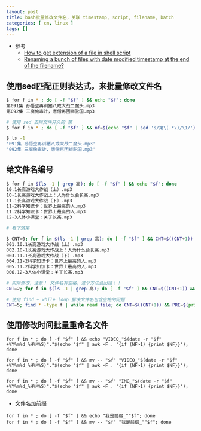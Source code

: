 ```yaml
---
layout: post
title: bash批量修改文件名，关联 timestamp, script, filename, batch
categories: [ cm, linux ]
tags: []
---
```


* 参考
	* [How to get extension of a file in shell script](https://stackoverflow.com/a/2352397)
	* [Renaming a bunch of files with date modified timestamp at the end of the filename?](https://unix.stackexchange.com/a/43551)

## 使用sed匹配正则表达式，来批量修改文件名

~~~sh
$ for f in * ; do [ -f "$f" ] && echo "$f"; done
第091集 孙悟空再训猪八戒大战二魔头.mp3
第092集 三魔施毒计，唐僧再困狮驼国.mp3

# 使用 sed 去掉文件开头的 第
$ for f in * ; do [ -f "$f" ] && nf=$(echo "$f" | sed 's/第\(.*\)/\1/') && mv "$f" "$nf"  ; done

$ ls -1
'091集 孙悟空再训猪八戒大战二魔头.mp3'
'092集 三魔施毒计，唐僧再困狮驼国.mp3'
~~~

## 给文件名编号

~~~sh
$ for f in $(ls -1 | grep 高); do [ -f "$f" ] && echo "$f"; done
10.1长高游戏大作战（上）.mp3
10-1长高游戏大作战上：人为什么会长高.mp3
11.1长高游戏大作战（下）.mp3
11-2科学知识卡：世界上最高的人.mp3
11.2科学知识卡：世界上最高的人.mp3
12-3人体小课堂：关于长高.mp3

# 看下效果

$ CNT=0; for f in $(ls -1 | grep 高); do [ -f "$f" ] && CNT=$((CNT+1)) && PRE=$(printf "%03d" $CNT) && echo "$PRE"".""$f"; done
001.10.1长高游戏大作战（上）.mp3
002.10-1长高游戏大作战上：人为什么会长高.mp3
003.11.1长高游戏大作战（下）.mp3
004.11-2科学知识卡：世界上最高的人.mp3
005.11.2科学知识卡：世界上最高的人.mp3
006.12-3人体小课堂：关于长高.mp3

# 实际修改，注意！ 文件名有空格，这个方法会出错！！
CNT=2; for f in $(ls -1 | grep 高); do [ -f "$f" ] && CNT=$((CNT+1)) && PRE=$(printf "%03d" $CNT) && mv -- "$f" "$PRE"".""$f"; done

# 使用 find + while loop 解决文件名包含空格的问题
CNT=5; find * -type f | while read file; do CNT=$((CNT+1)) && PRE=$(printf "%03d" $CNT) && mv -- "$file" "$PRE"".""$file"; done
~~~


## 使用修改时间批量重命名文件

~~~ shell
for f in * ; do [ -f "$f" ] && echo "VIDEO_"$(date -r "$f" +%Y%m%d_%H%M%S)"."$(echo "$f" | awk -F . '{if (NF>1) {print $NF}}'); done

for f in * ; do [ -f "$f" ] && mv -- "$f" "VIDEO_"$(date -r "$f" +%Y%m%d_%H%M%S)"."$(echo "$f" | awk -F . '{if (NF>1) {print $NF}}'); done

for f in * ; do [ -f "$f" ] && mv -- "$f" "IMG_"$(date -r "$f" +%Y%m%d_%H%M%S)"."$(echo "$f" | awk -F . '{if (NF>1) {print $NF}}'); done
~~~

* 文件名加前缀

~~~
for f in * ; do [ -f "$f" ] && echo "我是前缀_""$f"; done
for f in * ; do [ -f "$f" ] && mv -- "$f" "我是前缀_""$f"; done
~~~





